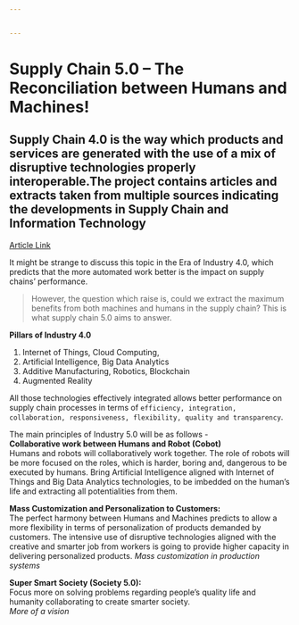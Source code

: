 ```yaml
---


---
```


<h1 id="supply-chain-5.0-–-the-reconciliation-between-humans-and-machines">Supply Chain 5.0 – The Reconciliation between Humans and Machines!</h1>
<h2 id="supply-chain-4.0-is-the-way-which-products-and-services-are-generated-with-the-use-of-a-mix-of-disruptive-technologies-properly-interoperable.the-project-contains-articles-and-extracts-taken-from-multiple-sources-indicating-the-developments-in-supply-chain-and-information-technology">Supply Chain 4.0 is the way which products and services are generated with the use of a mix of disruptive technologies properly interoperable.The project contains articles and extracts taken from multiple sources indicating the developments in Supply Chain and Information Technology</h2>
<p><a href="https://www.scmr.com/article/supply_chain_5.0_the_reconciliation_between_humans_and_machines">Article Link</a></p>
<p>It might be strange to discuss this topic in the Era of Industry 4.0, which predicts that the more automated work better is the impact on supply chains’ performance.</p>
<blockquote>
<p>However, the question which raise is, could we extract the maximum<br>
benefits from both machines and humans in the supply chain? This is<br>
what supply chain 5.0 aims to answer.</p>
</blockquote>
<p><strong>Pillars of Industry 4.0</strong></p>
<ol>
<li>Internet of Things,  Cloud Computing,</li>
<li>Artificial Intelligence, Big Data Analytics</li>
<li>Additive Manufacturing, Robotics, Blockchain</li>
<li>Augmented Reality</li>
</ol>
<p>All those technologies effectively integrated allows better performance on supply chain processes in terms of <code>efficiency, integration, collaboration, responsiveness, flexibility, quality and transparency</code>.</p>
<p>The main principles of Industry 5.0 will be as follows -<br>
<strong>Collaborative work between Humans and Robot (Cobot)</strong><br>
Humans and robots will collaboratively work together. The role of robots will be more focused on the roles, which is harder, boring and, dangerous to be executed by humans. Bring Artificial Intelligence aligned with Internet of Things and Big Data Analytics technologies, to be imbedded on the human’s life and extracting all potentialities from them.</p>
<p><strong>Mass Customization and Personalization to Customers:</strong><br>
The perfect harmony between Humans and Machines predicts to allow a more flexibility in terms of personalization of products demanded by customers. The intensive use of disruptive technologies aligned with the creative and smarter job from workers is going to provide higher capacity in delivering personalized products. <em>Mass customization in production systems</em></p>
<p><strong>Super Smart Society (Society 5.0):</strong><br>
Focus more on solving problems regarding people’s quality life and humanity collaborating to create smarter society.<br>
<em>More of a vision</em></p>

